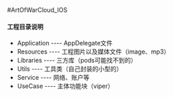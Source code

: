 #ArtOfWarCloud_IOS
#### 工程目录说明
* Application ---- AppDelegate文件
* Resources   ---- 工程图片以及媒体文件（image、mp3）
* Libraries    ---- 三方库（pods可能找不到的）
* Utils       ---- 工具类（自己封装的小型的）
* Service       ---- 网络、账户等  
* UseCase       ---- 主体功能块（viper）